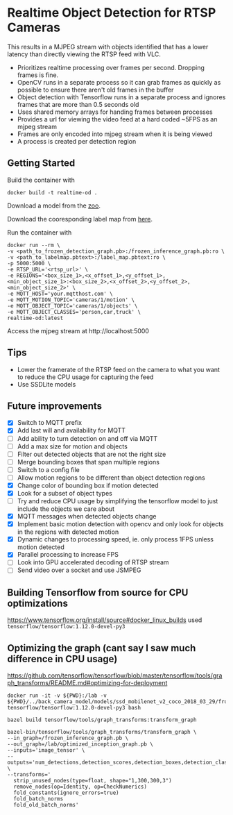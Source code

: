 # Realtime Object Detection for RTSP Cameras
This results in a MJPEG stream with objects identified that has a lower latency than directly viewing the RTSP feed with VLC.
- Prioritizes realtime processing over frames per second. Dropping frames is fine.
- OpenCV runs in a separate process so it can grab frames as quickly as possible to ensure there aren't old frames in the buffer
- Object detection with Tensorflow runs in a separate process and ignores frames that are more than 0.5 seconds old
- Uses shared memory arrays for handing frames between processes
- Provides a url for viewing the video feed at a hard coded ~5FPS as an mjpeg stream
- Frames are only encoded into mjpeg stream when it is being viewed
- A process is created per detection region

## Getting Started
Build the container with
```
docker build -t realtime-od .
```

Download a model from the [zoo](https://github.com/tensorflow/models/blob/master/research/object_detection/g3doc/detection_model_zoo.md).

Download the cooresponding label map from [here](https://github.com/tensorflow/models/tree/master/research/object_detection/data).

Run the container with
```
docker run --rm \
-v <path_to_frozen_detection_graph.pb>:/frozen_inference_graph.pb:ro \
-v <path_to_labelmap.pbtext>:/label_map.pbtext:ro \
-p 5000:5000 \
-e RTSP_URL='<rtsp_url>' \
-e REGIONS='<box_size_1>,<x_offset_1>,<y_offset_1>,<min_object_size_1>:<box_size_2>,<x_offset_2>,<y_offset_2>,<min_object_size_2>' \
-e MQTT_HOST='your.mqtthost.com' \
-e MQTT_MOTION_TOPIC='cameras/1/motion' \
-e MQTT_OBJECT_TOPIC='cameras/1/objects' \
-e MQTT_OBJECT_CLASSES='person,car,truck' \
realtime-od:latest
```

Access the mjpeg stream at http://localhost:5000

## Tips
- Lower the framerate of the RTSP feed on the camera to what you want to reduce the CPU usage for capturing the feed
- Use SSDLite models

## Future improvements
- [x] Switch to MQTT prefix
- [x] Add last will and availability for MQTT
- [ ] Add ability to turn detection on and off via MQTT
- [ ] Add a max size for motion and objects
- [ ] Filter out detected objects that are not the right size
- [ ] Merge bounding boxes that span multiple regions
- [ ] Switch to a config file
- [ ] Allow motion regions to be different than object detection regions
- [x] Change color of bounding box if motion detected
- [x] Look for a subset of object types
- [ ] Try and reduce CPU usage by simplifying the tensorflow model to just include the objects we care about
- [x] MQTT messages when detected objects change
- [x] Implement basic motion detection with opencv and only look for objects in the regions with detected motion
- [x] Dynamic changes to processing speed, ie. only process 1FPS unless motion detected
- [x] Parallel processing to increase FPS
- [ ] Look into GPU accelerated decoding of RTSP stream
- [ ] Send video over a socket and use JSMPEG

## Building Tensorflow from source for CPU optimizations
https://www.tensorflow.org/install/source#docker_linux_builds
used `tensorflow/tensorflow:1.12.0-devel-py3`

## Optimizing the graph (cant say I saw much difference in CPU usage)
https://github.com/tensorflow/tensorflow/blob/master/tensorflow/tools/graph_transforms/README.md#optimizing-for-deployment
```
docker run -it -v ${PWD}:/lab -v ${PWD}/../back_camera_model/models/ssd_mobilenet_v2_coco_2018_03_29/frozen_inference_graph.pb:/frozen_inference_graph.pb:ro tensorflow/tensorflow:1.12.0-devel-py3 bash

bazel build tensorflow/tools/graph_transforms:transform_graph

bazel-bin/tensorflow/tools/graph_transforms/transform_graph \
--in_graph=/frozen_inference_graph.pb \
--out_graph=/lab/optimized_inception_graph.pb \
--inputs='image_tensor' \
--outputs='num_detections,detection_scores,detection_boxes,detection_classes' \
--transforms='
  strip_unused_nodes(type=float, shape="1,300,300,3")
  remove_nodes(op=Identity, op=CheckNumerics)
  fold_constants(ignore_errors=true)
  fold_batch_norms
  fold_old_batch_norms'
```